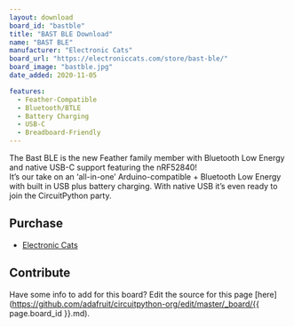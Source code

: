 ```yaml
---
layout: download
board_id: "bastble"
title: "BAST BLE Download"
name: "BAST BLE"
manufacturer: "Electronic Cats"
board_url: "https://electroniccats.com/store/bast-ble/"
board_image: "bastble.jpg"
date_added: 2020-11-05

features:
  - Feather-Compatible
  - Bluetooth/BTLE
  - Battery Charging
  - USB-C
  - Breadboard-Friendly
---
```


The Bast BLE is the new Feather family member with Bluetooth Low Energy and native USB-C support featuring the nRF52840!  
It’s our take on an ‘all-in-one’ Arduino-compatible + Bluetooth Low Energy with built in USB plus battery charging. 
With native USB it’s even ready to join the CircuitPython party.

## Purchase
* [Electronic Cats](https://electroniccats.com/store/bast-ble/)

## Contribute

Have some info to add for this board? Edit the source for this page [here](https://github.com/adafruit/circuitpython-org/edit/master/_board/{{ page.board_id }}.md).
